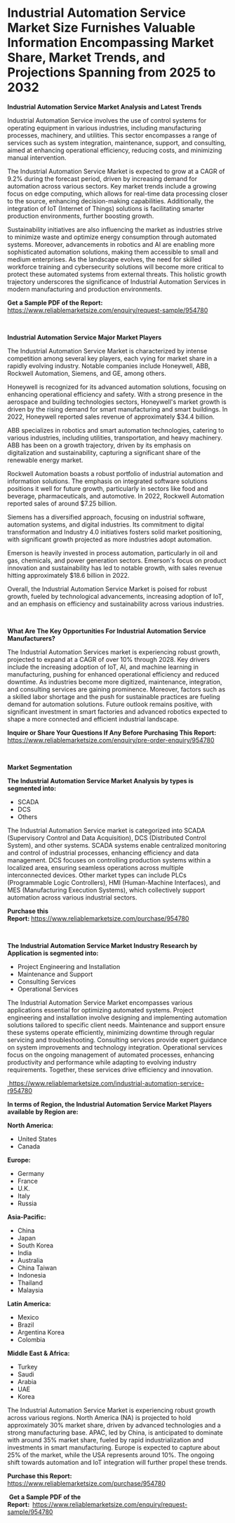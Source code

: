 <p><h1>Industrial Automation Service Market Size Furnishes Valuable Information Encompassing Market Share, Market Trends, and Projections Spanning from 2025 to 2032</h1></p><p><strong>Industrial Automation Service Market Analysis and Latest Trends</strong></p>
<p><p>Industrial Automation Service involves the use of control systems for operating equipment in various industries, including manufacturing processes, machinery, and utilities. This sector encompasses a range of services such as system integration, maintenance, support, and consulting, aimed at enhancing operational efficiency, reducing costs, and minimizing manual intervention.</p><p>The Industrial Automation Service Market is expected to grow at a CAGR of 9.2% during the forecast period, driven by increasing demand for automation across various sectors. Key market trends include a growing focus on edge computing, which allows for real-time data processing closer to the source, enhancing decision-making capabilities. Additionally, the integration of IoT (Internet of Things) solutions is facilitating smarter production environments, further boosting growth.</p><p>Sustainability initiatives are also influencing the market as industries strive to minimize waste and optimize energy consumption through automated systems. Moreover, advancements in robotics and AI are enabling more sophisticated automation solutions, making them accessible to small and medium enterprises. As the landscape evolves, the need for skilled workforce training and cybersecurity solutions will become more critical to protect these automated systems from external threats. This holistic growth trajectory underscores the significance of Industrial Automation Services in modern manufacturing and production environments.</p></p>
<p><strong>Get a Sample PDF of the Report:&nbsp;</strong> <a href="https://www.reliablemarketsize.com/enquiry/request-sample/954780?utm_campaign=2928&utm_medium=2&utm_source=Github&utm_content=ia&utm_term=18042025&utm_id=industrial-automation-service">https://www.reliablemarketsize.com/enquiry/request-sample/954780</a></p>
<p>&nbsp;</p>
<p><strong>Industrial Automation Service Major Market Players</strong></p>
<p><p>The Industrial Automation Service Market is characterized by intense competition among several key players, each vying for market share in a rapidly evolving industry. Notable companies include Honeywell, ABB, Rockwell Automation, Siemens, and GE, among others. </p><p>Honeywell is recognized for its advanced automation solutions, focusing on enhancing operational efficiency and safety. With a strong presence in the aerospace and building technologies sectors, Honeywell's market growth is driven by the rising demand for smart manufacturing and smart buildings. In 2022, Honeywell reported sales revenue of approximately $34.4 billion.</p><p>ABB specializes in robotics and smart automation technologies, catering to various industries, including utilities, transportation, and heavy machinery. ABB has been on a growth trajectory, driven by its emphasis on digitalization and sustainability, capturing a significant share of the renewable energy market.</p><p>Rockwell Automation boasts a robust portfolio of industrial automation and information solutions. The emphasis on integrated software solutions positions it well for future growth, particularly in sectors like food and beverage, pharmaceuticals, and automotive. In 2022, Rockwell Automation reported sales of around $7.25 billion.</p><p>Siemens has a diversified approach, focusing on industrial software, automation systems, and digital industries. Its commitment to digital transformation and Industry 4.0 initiatives fosters solid market positioning, with significant growth projected as more industries adopt automation.</p><p>Emerson is heavily invested in process automation, particularly in oil and gas, chemicals, and power generation sectors. Emerson's focus on product innovation and sustainability has led to notable growth, with sales revenue hitting approximately $18.6 billion in 2022.</p><p>Overall, the Industrial Automation Service Market is poised for robust growth, fueled by technological advancements, increasing adoption of IoT, and an emphasis on efficiency and sustainability across various industries.</p></p>
<p>&nbsp;</p>
<p><strong>What Are The Key Opportunities For Industrial Automation Service Manufacturers?</strong></p>
<p><p>The Industrial Automation Services market is experiencing robust growth, projected to expand at a CAGR of over 10% through 2028. Key drivers include the increasing adoption of IoT, AI, and machine learning in manufacturing, pushing for enhanced operational efficiency and reduced downtime. As industries become more digitized, maintenance, integration, and consulting services are gaining prominence. Moreover, factors such as a skilled labor shortage and the push for sustainable practices are fueling demand for automation solutions. Future outlook remains positive, with significant investment in smart factories and advanced robotics expected to shape a more connected and efficient industrial landscape.</p></p>
<p><strong>Inquire or Share Your Questions If Any Before Purchasing This Report:</strong> <a href="https://www.reliablemarketsize.com/enquiry/pre-order-enquiry/954780?utm_campaign=2928&utm_medium=2&utm_source=Github&utm_content=ia&utm_term=18042025&utm_id=industrial-automation-service">https://www.reliablemarketsize.com/enquiry/pre-order-enquiry/954780</a></p>
<p>&nbsp;</p>
<p><strong>Market Segmentation</strong></p>
<p><strong>The Industrial Automation Service Market Analysis by types is segmented into:</strong></p>
<p><ul><li>SCADA</li><li>DCS</li><li>Others</li></ul></p>
<p><p>The Industrial Automation Service market is categorized into SCADA (Supervisory Control and Data Acquisition), DCS (Distributed Control System), and other systems. SCADA systems enable centralized monitoring and control of industrial processes, enhancing efficiency and data management. DCS focuses on controlling production systems within a localized area, ensuring seamless operations across multiple interconnected devices. Other market types can include PLCs (Programmable Logic Controllers), HMI (Human-Machine Interfaces), and MES (Manufacturing Execution Systems), which collectively support automation across various industrial sectors.</p></p>
<p><strong>Purchase this Report:&nbsp;</strong><a href="https://www.reliablemarketsize.com/purchase/954780?utm_campaign=2928&utm_medium=2&utm_source=Github&utm_content=ia&utm_term=18042025&utm_id=industrial-automation-service">https://www.reliablemarketsize.com/purchase/954780</a></p>
<p>&nbsp;</p>
<p><strong>The Industrial Automation Service Market Industry Research by Application is segmented into:</strong></p>
<p><ul><li>Project Engineering and Installation</li><li>Maintenance and Support</li><li>Consulting Services</li><li>Operational Services</li></ul></p>
<p><p>The Industrial Automation Service Market encompasses various applications essential for optimizing automated systems. Project engineering and installation involve designing and implementing automation solutions tailored to specific client needs. Maintenance and support ensure these systems operate efficiently, minimizing downtime through regular servicing and troubleshooting. Consulting services provide expert guidance on system improvements and technology integration. Operational services focus on the ongoing management of automated processes, enhancing productivity and performance while adapting to evolving industry requirements. Together, these services drive efficiency and innovation.</p></p>
<p><a href="https://www.reliablemarketsize.com/industrial-automation-service-r954780?utm_campaign=2928&utm_medium=2&utm_source=Github&utm_content=ia&utm_term=18042025&utm_id=industrial-automation-service">&nbsp;https://www.reliablemarketsize.com/industrial-automation-service-r954780</a></p>
<p><strong>In terms of Region, the Industrial Automation Service Market Players available by Region are:</strong></p>
<p>
    <p> <strong> North America: </strong>
        <ul>
            <li>United States</li>
            <li>Canada</li>
        </ul>
        </p> 
    <p> <strong> Europe: </strong>
        <ul>
            <li>Germany</li>
            <li>France</li>
            <li>U.K.</li>
            <li>Italy</li>
            <li>Russia</li>
        </ul>
        </p> 
    <p> <strong> Asia-Pacific: </strong>
        <ul>
            <li>China</li>
            <li>Japan</li>
            <li>South Korea</li>
            <li>India</li>
            <li>Australia</li>
            <li>China Taiwan</li>
            <li>Indonesia</li>
            <li>Thailand</li>
            <li>Malaysia</li>
        </ul>
        </p> 
    <p> <strong> Latin America: </strong>
        <ul>
            <li>Mexico</li>
            <li>Brazil</li>
            <li>Argentina Korea</li>
            <li>Colombia</li>
        </ul>
        </p> 
    <p> <strong> Middle East & Africa: </strong>
        <ul>
            <li>Turkey</li>
            <li>Saudi</li>
            <li>Arabia</li>
            <li>UAE</li>
            <li>Korea</li>
        </ul>
    </p>
    </p>
<p><p>The Industrial Automation Service Market is experiencing robust growth across various regions. North America (NA) is projected to hold approximately 30% market share, driven by advanced technologies and a strong manufacturing base. APAC, led by China, is anticipated to dominate with around 35% market share, fueled by rapid industrialization and investments in smart manufacturing. Europe is expected to capture about 25% of the market, while the USA represents around 10%. The ongoing shift towards automation and IoT integration will further propel these trends.</p></p>
<p><strong>Purchase this Report: </strong><a href="https://www.reliablemarketsize.com/purchase/954780?utm_campaign=2928&utm_medium=2&utm_source=Github&utm_content=ia&utm_term=18042025&utm_id=industrial-automation-service">https://www.reliablemarketsize.com/purchase/954780</a></p>
<p>&nbsp;<strong>Get a Sample PDF of the Report:&nbsp;&nbsp;</strong><a href="https://www.reliablemarketsize.com/enquiry/request-sample/954780?utm_campaign=2928&utm_medium=2&utm_source=Github&utm_content=ia&utm_term=18042025&utm_id=industrial-automation-service">https://www.reliablemarketsize.com/enquiry/request-sample/954780</a></p>
<p><strong></strong></p>
<p><p></p><p></p><p></p></p>